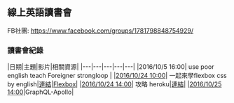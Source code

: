 
## 線上英語讀書會

FB社團: https://www.facebook.com/groups/1781798848754929/

### 讀書會紀錄
|日期|主題|影片|相關資源|
|---|---|---|---|---|
|2016/10/5 16:00| use poor english teach Foreigner strongloop | 
|[2016/10/24 10:00](https://www.facebook.com/events/348082585529227/)| 一起來學flexbox css by english|[連結](https://www.facebook.com/readbook999/videos/1822475157994906/)|[Flexbox](http://flexboxfroggy.com/)|
|[2016/10/24 14:00](https://www.facebook.com/events/359798054360973/)| 攻略 heroku|[連結](https://www.facebook.com/readbook999/videos/1822550151320740/)|
|[2016/10/25 14:00](https://www.facebook.com/events/1101767843264777/)|GraphQL-Apollo|
